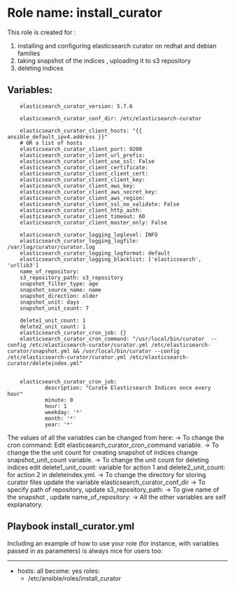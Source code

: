 Role name: install_curator
=========

This role is created for :
1) installing and configuring elasticsearch curator on redhat and debian families
2) taking snapshot of the indices , uploading it to s3 repository 
3) deleting indices

Variables: 
----------
        elasticsearch_curator_version: 5.7.6

        elasticsearch_curator_conf_dir: /etc/elasticsearch-curator

        elasticsearch_curator_client_hosts: "{{ ansible_default_ipv4.address }}"
        # OR a list of hosts
        elasticsearch_curator_client_port: 9200
        elasticsearch_curator_client_url_prefix:
        elasticsearch_curator_client_use_ssl: False
        elasticsearch_curator_client_certificate:
        elasticsearch_curator_client_client_cert:
        elasticsearch_curator_client_client_key:
        elasticsearch_curator_client_aws_key:
        elasticsearch_curator_client_aws_secret_key:
        elasticsearch_curator_client_aws_region:
        elasticsearch_curator_client_ssl_no_validate: False
        elasticsearch_curator_client_http_auth:
        elasticsearch_curator_client_timeout: 60
        elasticsearch_curator_client_master_only: False

        elasticsearch_curator_logging_loglevel: INFO
        elasticsearch_curator_logging_logfile: /var/log/curator/curator.log
        elasticsearch_curator_logging_logformat: default
        elasticsearch_curator_logging_blacklist: ['elasticsearch', 'urllib3']
        name_of_repository:
        s3_repository_path: s3_repository
        snapshot_filter_type: age
        snapshot_source_name: name
        snapshot_direction: older
        snapshot_unit: days
        snapshot_unit_count: 7

        delete1_unit_count: 1
        delete2_unit_count: 1
        elasticsearch_curator_cron_job: {}
        elasticsearch_curator_cron_command: "/usr/local/bin/curator  --config /etc/elasticsearch-curator/curator.yml /etc/elasticsearch-curator/snapshot.yml && /usr/local/bin/curator --config /etc/elasticsearch-curator/curator.yml /etc/elasticsearch-curator/deleteindex.yml"


        elasticsearch_curator_cron_job:
                description: "Curate Elasticsearch Indices once every hour"
                minute: 0
                hour: 1
                weekday: '*'
                month: '*'
                year: '*'

The values of all the variables can be changed from here:
-> To change the cron command: Edit  elasticsearch_curator_cron_command variable.
-> To change the the unit count for  creating snapshot of indices change    snapshot_unit_count variable.
-> To change the unit count for deleting indices edit delete1_unit_count: variable for action 1 and delete2_unit_count:  for action 2 in deleteindex.yml.
-> To change the directory for storing curator files update the variable elasticsearch_curator_conf_dir
-> To specify path of repository, update s3_repository_path:
-> To give name of the snapshot , update name_of_repository:
-> All the other variables are self explanatory.


Playbook install_curator.yml
----------------

Including an example of how to use your role (for instance, with variables passed in as parameters) is always nice for users too:

 ---
 - hosts: all
   become: yes
   roles:
    - /etc/ansible/roles/install_curator


